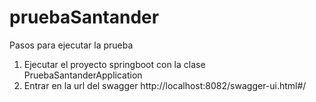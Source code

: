 # pruebaSantander

Pasos para ejecutar la prueba
 1) Ejecutar el proyecto springboot con la clase PruebaSantanderApplication
 2) Entrar en la url del swagger http://localhost:8082/swagger-ui.html#/

